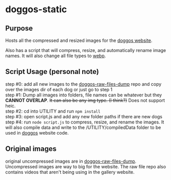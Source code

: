# doggos-static

## Purpose
Hosts all the compressed and resized images for the [doggos website](https://doggos.derzan.dev/).

Also has a script that will compress, resize, and automatically rename image names. It will also change all file types to [webp](https://developers.google.com/speed/webp).

## Script Usage (personal note)
step #0: add all new images to the [doggos-raw-files-dump](https://github.com/MiTo0o/doggos-raw-files-dump) repo and copy over the images dir of each dog or just go to step 1
<br />
step #1: Dump all images into folders, file names can be whatever but they **CANNOT OVERLAP**. ~~It can also be any img type. (I think?)~~ Does not support heic.
<br />
step #2: cd into UTILITY and run `npm install`
<br />
step #3: open script.js and add any new folder paths if there are new dogs
<br />
step #4: run `node script.js` to compress, resize, and rename the images. It will also compile data and write to the /UTILITY/compiledData folder to be used in [doggos](https://github.com/MiTo0o/doggos) website code.

## Original images

original uncompressed images are in [doggos-raw-files-dump](https://github.com/MiTo0o/doggos-raw-files-dump). Uncompressed images are way to big for the website. The raw file repo also contains videos that aren't being using in the gallery website.
